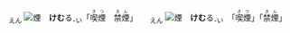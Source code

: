 <ruby><sub>えん</sub><br><img alt="煙" src="svg/煙1.svg" align="top"></ruby>　**けむ**る<sub>-い</sub>「<ruby>喫煙<rt>きつ　　</rt></ruby>　<ruby>禁煙<rt>きん　　</rt></ruby>」
　
<ruby><sub>えん</sub><br><img alt="煙" src="svg/煙1.svg" align="top"></ruby>　**けむ**る<sub>-い</sub>　「<ruby>喫煙<rt>きつ　　</rt></ruby>」「<ruby>禁煙<rt>きん　　</rt></ruby>」
